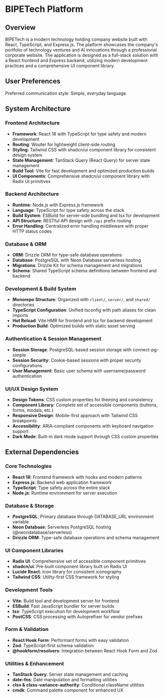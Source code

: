 # BIPETech Platform

## Overview

BIPETech is a modern technology holding company website built with React, TypeScript, and Express.js. The platform showcases the company's portfolio of technology ventures and AI innovations through a professional corporate website. The application is designed as a full-stack solution with a React frontend and Express backend, utilizing modern development practices and a comprehensive UI component library.

## User Preferences

Preferred communication style: Simple, everyday language.

## System Architecture

### Frontend Architecture
- **Framework**: React 18 with TypeScript for type safety and modern development
- **Routing**: Wouter for lightweight client-side routing
- **Styling**: Tailwind CSS with shadcn/ui component library for consistent design system
- **State Management**: TanStack Query (React Query) for server state management
- **Build Tool**: Vite for fast development and optimized production builds
- **UI Components**: Comprehensive shadcn/ui component library with Radix UI primitives

### Backend Architecture
- **Runtime**: Node.js with Express.js framework
- **Language**: TypeScript for type safety across the stack
- **Build System**: ESBuild for server-side bundling and tsx for development
- **API Structure**: RESTful API design with `/api` prefix routing
- **Error Handling**: Centralized error handling middleware with proper HTTP status codes

### Database & ORM
- **ORM**: Drizzle ORM for type-safe database operations
- **Database**: PostgreSQL with Neon Database serverless hosting
- **Migrations**: Drizzle Kit for schema management and migrations
- **Schema**: Shared TypeScript schema definitions between frontend and backend

### Development & Build System
- **Monorepo Structure**: Organized with `client/`, `server/`, and `shared/` directories
- **TypeScript Configuration**: Unified tsconfig with path aliases for clean imports
- **Hot Reload**: Vite HMR for frontend and tsx for backend development
- **Production Build**: Optimized builds with static asset serving

### Authentication & Session Management
- **Session Storage**: PostgreSQL-based session storage with connect-pg-simple
- **Session Security**: Cookie-based sessions with proper security configurations
- **User Management**: Basic user schema with username/password authentication

### UI/UX Design System
- **Design Tokens**: CSS custom properties for theming and consistency
- **Component Library**: Complete set of accessible components (buttons, forms, modals, etc.)
- **Responsive Design**: Mobile-first approach with Tailwind CSS breakpoints
- **Accessibility**: ARIA-compliant components with keyboard navigation support
- **Dark Mode**: Built-in dark mode support through CSS custom properties

## External Dependencies

### Core Technologies
- **React 18**: Frontend framework with hooks and modern patterns
- **Express.js**: Backend web application framework
- **TypeScript**: Type safety across the entire stack
- **Node.js**: Runtime environment for server execution

### Database & Storage
- **PostgreSQL**: Primary database through DATABASE_URL environment variable
- **Neon Database**: Serverless PostgreSQL hosting (@neondatabase/serverless)
- **Drizzle ORM**: Type-safe database operations and schema management

### UI Component Libraries
- **Radix UI**: Comprehensive set of accessible component primitives
- **shadcn/ui**: Pre-built component library built on Radix UI
- **Lucide React**: Icon library for consistent iconography
- **Tailwind CSS**: Utility-first CSS framework for styling

### Development Tools
- **Vite**: Build tool and development server for frontend
- **ESBuild**: Fast JavaScript bundler for server builds
- **tsx**: TypeScript execution for development workflow
- **PostCSS**: CSS processing with Autoprefixer for vendor prefixes

### Form & Validation
- **React Hook Form**: Performant forms with easy validation
- **Zod**: TypeScript-first schema validation
- **@hookform/resolvers**: Integration between React Hook Form and Zod

### Utilities & Enhancement
- **TanStack Query**: Server state management and caching
- **date-fns**: Date manipulation and formatting utilities
- **clsx & class-variance-authority**: Conditional className utilities
- **cmdk**: Command palette component for enhanced UX